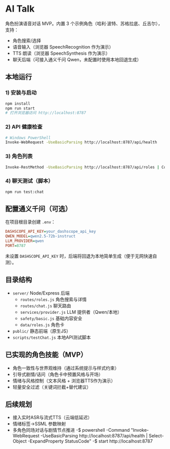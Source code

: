 # AI Talk

角色扮演语音对话 MVP。内置 3 个示例角色（哈利·波特、苏格拉底、丘吉尔），支持：

- 角色搜索/选择
- 语音输入（浏览器 SpeechRecognition 作为演示）
- TTS 朗读（浏览器 SpeechSynthesis 作为演示）
- 聊天后端（可接入通义千问 Qwen，未配置时使用本地回退生成）

## 本地运行

### 1) 安装与启动

```bash
npm install
npm run start
# 打开浏览器访问 http://localhost:8787
```

### 2) API 健康检查

```bash
# Windows PowerShell
Invoke-WebRequest -UseBasicParsing http://localhost:8787/api/health
```

### 3) 角色列表

```bash
Invoke-RestMethod -UseBasicParsing http://localhost:8787/api/roles | ConvertTo-Json -Depth 5
```

### 4) 聊天测试（脚本）

```bash
npm run test:chat
```

## 配置通义千问（可选）

在项目根目录创建 `.env`：

```ini
DASHSCOPE_API_KEY=your_dashscope_api_key
QWEN_MODEL=qwen2.5-72b-instruct
LLM_PROVIDER=qwen
PORT=8787
```

未设置 `DASHSCOPE_API_KEY` 时，后端将回退为本地简单生成（便于无网快速自测）。

## 目录结构

- `server/` Node/Express 后端
  - `routes/roles.js` 角色搜索与详情
  - `routes/chat.js` 聊天路由
  - `services/provider.js` LLM 提供者（Qwen/本地）
  - `safety/basic.js` 基础内容安全
  - `data/roles.js` 角色卡
- `public/` 静态前端（原生JS）
- `scripts/testChat.js` 本地API测试脚本

## 已实现的角色技能（MVP）

- 角色一致性与世界观维持（通过系统提示与样式约束）
- 引导式剧情/诘问（角色卡中预置风格与开场）
- 情绪与风格控制（文本风格 + 浏览器TTS作为演示）
- 轻量安全过滤（关键词拦截+替代建议）

## 后续规划

- 接入实时ASR与流式TTS（云端低延迟）
- 情绪标签→SSML 参数映射
- 多角色同场对话与剧情节点推进
-$ powershell -Command "Invoke-WebRequest -UseBasicParsing http://localhost:8787/api/health | Select-Object -ExpandProperty StatusCode"
-$ start http://localhost:8787